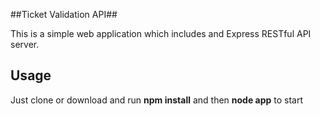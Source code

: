 ##Ticket Validation API##

This is a simple web application which includes and Express RESTful API server.

## Usage ##
Just clone or download and run **npm install** and then **node app** to start


